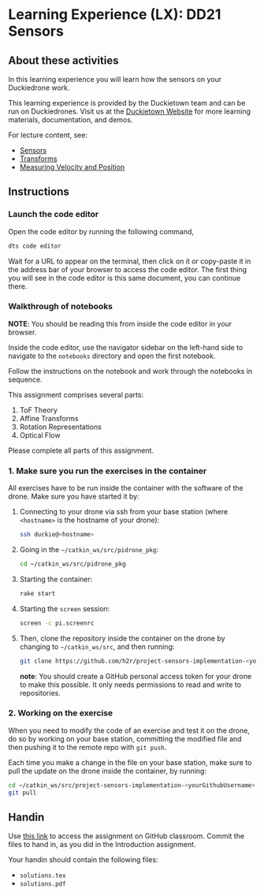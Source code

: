 # **Learning Experience (LX): DD21 Sensors**

## About these activities

In this learning experience you will learn how the sensors on your Duckiedrone work.

This learning experience is provided by the Duckietown team and can be run on Duckiedrones. Visit us at the 
[Duckietown Website](https://www.duckietown.com) for more learning materials, documentation, and demos.

For lecture content, see:

* [Sensors](https://learning.edge.edx.org/course/course-v1:BrownX+CS195R+2018_T1/block-v1:BrownX+CS195R+2018_T1+type@sequential+block@3bde0261d3b04ccfa06f77eec394f97a)
* [Transforms](https://learning.edge.edx.org/course/course-v1:BrownX+CS195R+2018_T1/block-v1:BrownX+CS195R+2018_T1+type@sequential+block@3dd0e7c824e94017a36abda94cf18888)
* [Measuring Velocity and Position](https://learning.edge.edx.org/course/course-v1:BrownX+CS195R+2018_T1/block-v1:BrownX+CS195R+2018_T1+type@sequential+block@ccd9eede2624475b91ce4b55ee51ce87)

## Instructions

### Launch the code editor

Open the code editor by running the following command,

```bash
dts code editor
```

Wait for a URL to appear on the terminal, then click on it or copy-paste it in the address bar
of your browser to access the code editor. The first thing you will see in the code editor is
this same document, you can continue there.

### Walkthrough of notebooks

**NOTE**: You should be reading this from inside the code editor in your browser.

Inside the code editor, use the navigator sidebar on the left-hand side to navigate to the
`notebooks` directory and open the first notebook.

Follow the instructions on the notebook and work through the notebooks in sequence.

This assignment comprises several parts: 

1. ToF Theory
1. Affine Transforms
1. Rotation Representations
1. Optical Flow

Please complete all parts of this assignment.

### 1. Make sure you run the exercises in the container

All exercises have to be run inside the container with the software of the drone. Make sure you have started it by:

1. Connecting to your drone via ssh from your base station (where `<hostname>` is the hostname of your drone):

    ```bash
    ssh duckie@<hostname>
    ```

1. Going in the `~/catkin_ws/src/pidrone_pkg`:

    ```bash
    cd ~/catkin_ws/src/pidrone_pkg
    ```

1. Starting the container:

    ```bash
    rake start
    ```

1. Starting the `screen` session:

    ```bash
    screen -c pi.screenrc
    ```

1. Then, clone the repository inside the container on the drone by changing to `~/catkin_ws/src`, and then running:

    ```bash
    git clone https://github.com/h2r/project-sensors-implementation-<yourGithubUsername>
    ```

    **note**: You should create a GitHub personal access token for your drone to make this possible. It only needs permissions to read and write to repositories.

### 2. Working on the exercise

When you need to modify the code of an exercise and test it on the drone, do so by working on your base station, committing the modified file and then pushing it to the remote repo with `git push`.

Each time you make a change in the file on your base station, make sure to pull the update on the drone inside the container, by running:

```bash
cd ~/catkin_ws/src/project-sensors-implementation-<yourGithubUsername>
git pull
```

## Handin

Use [this link](https://classroom.github.com/a/QKoUdfRa) to access the assignment on GitHub classroom. Commit the
files to hand in, as you did in the Introduction assignment.

Your handin should contain the following files:

* `solutions.tex`
* `solutions.pdf`
